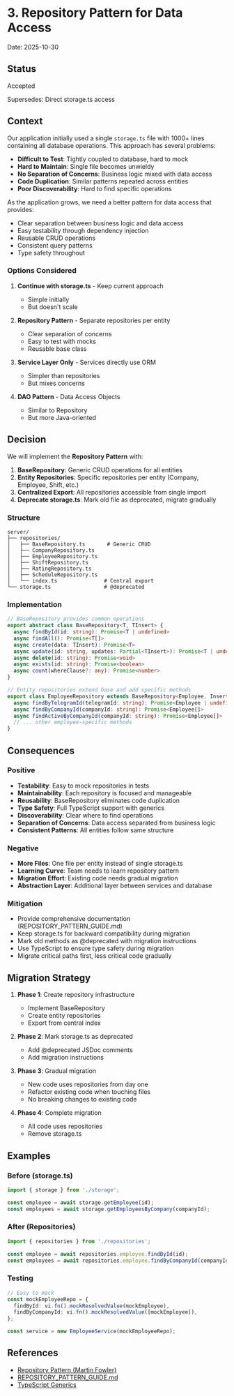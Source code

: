 # 3. Repository Pattern for Data Access

Date: 2025-10-30

## Status

Accepted

Supersedes: Direct storage.ts access

## Context

Our application initially used a single `storage.ts` file with 1000+ lines containing all database operations. This approach has several problems:

- **Difficult to Test**: Tightly coupled to database, hard to mock
- **Hard to Maintain**: Single file becomes unwieldy
- **No Separation of Concerns**: Business logic mixed with data access
- **Code Duplication**: Similar patterns repeated across entities
- **Poor Discoverability**: Hard to find specific operations

As the application grows, we need a better pattern for data access that provides:
- Clear separation between business logic and data access
- Easy testability through dependency injection
- Reusable CRUD operations
- Consistent query patterns
- Type safety throughout

### Options Considered

1. **Continue with storage.ts** - Keep current approach
   - Simple initially
   - But doesn't scale
   
2. **Repository Pattern** - Separate repositories per entity
   - Clear separation of concerns
   - Easy to test with mocks
   - Reusable base class
   
3. **Service Layer Only** - Services directly use ORM
   - Simpler than repositories
   - But mixes concerns
   
4. **DAO Pattern** - Data Access Objects
   - Similar to Repository
   - But more Java-oriented

## Decision

We will implement the **Repository Pattern** with:

1. **BaseRepository**: Generic CRUD operations for all entities
2. **Entity Repositories**: Specific repositories per entity (Company, Employee, Shift, etc.)
3. **Centralized Export**: All repositories accessible from single import
4. **Deprecate storage.ts**: Mark old file as deprecated, migrate gradually

### Structure

```
server/
├── repositories/
│   ├── BaseRepository.ts       # Generic CRUD
│   ├── CompanyRepository.ts
│   ├── EmployeeRepository.ts
│   ├── ShiftRepository.ts
│   ├── RatingRepository.ts
│   ├── ScheduleRepository.ts
│   └── index.ts               # Central export
└── storage.ts                 # @deprecated
```

### Implementation

```typescript
// BaseRepository provides common operations
export abstract class BaseRepository<T, TInsert> {
  async findById(id: string): Promise<T | undefined>
  async findAll(): Promise<T[]>
  async create(data: TInsert): Promise<T>
  async update(id: string, updates: Partial<TInsert>): Promise<T | undefined>
  async delete(id: string): Promise<void>
  async exists(id: string): Promise<boolean>
  async count(whereClause?: any): Promise<number>
}

// Entity repositories extend base and add specific methods
export class EmployeeRepository extends BaseRepository<Employee, InsertEmployee> {
  async findByTelegramId(telegramId: string): Promise<Employee | undefined>
  async findByCompanyId(companyId: string): Promise<Employee[]>
  async findActiveByCompanyId(companyId: string): Promise<Employee[]>
  // ... other employee-specific methods
}
```

## Consequences

### Positive

- **Testability**: Easy to mock repositories in tests
- **Maintainability**: Each repository is focused and manageable
- **Reusability**: BaseRepository eliminates code duplication
- **Type Safety**: Full TypeScript support with generics
- **Discoverability**: Clear where to find operations
- **Separation of Concerns**: Data access separated from business logic
- **Consistent Patterns**: All entities follow same structure

### Negative

- **More Files**: One file per entity instead of single storage.ts
- **Learning Curve**: Team needs to learn repository pattern
- **Migration Effort**: Existing code needs gradual migration
- **Abstraction Layer**: Additional layer between services and database

### Mitigation

- Provide comprehensive documentation (REPOSITORY_PATTERN_GUIDE.md)
- Keep storage.ts for backward compatibility during migration
- Mark old methods as @deprecated with migration instructions
- Use TypeScript to ensure type safety during migration
- Migrate critical paths first, less critical code gradually

## Migration Strategy

1. **Phase 1**: Create repository infrastructure
   - Implement BaseRepository
   - Create entity repositories
   - Export from central index

2. **Phase 2**: Mark storage.ts as deprecated
   - Add @deprecated JSDoc comments
   - Add migration instructions

3. **Phase 3**: Gradual migration
   - New code uses repositories from day one
   - Refactor existing code when touching files
   - No breaking changes to existing code

4. **Phase 4**: Complete migration
   - All code uses repositories
   - Remove storage.ts

## Examples

### Before (storage.ts)

```typescript
import { storage } from './storage';

const employee = await storage.getEmployee(id);
const employees = await storage.getEmployeesByCompany(companyId);
```

### After (Repositories)

```typescript
import { repositories } from './repositories';

const employee = await repositories.employee.findById(id);
const employees = await repositories.employee.findByCompanyId(companyId);
```

### Testing

```typescript
// Easy to mock
const mockEmployeeRepo = {
  findById: vi.fn().mockResolvedValue(mockEmployee),
  findByCompanyId: vi.fn().mockResolvedValue([mockEmployee]),
};

const service = new EmployeeService(mockEmployeeRepo);
```

## References

- [Repository Pattern (Martin Fowler)](https://martinfowler.com/eaaCatalog/repository.html)
- [REPOSITORY_PATTERN_GUIDE.md](../../REPOSITORY_PATTERN_GUIDE.md)
- [TypeScript Generics](https://www.typescriptlang.org/docs/handbook/2/generics.html)





